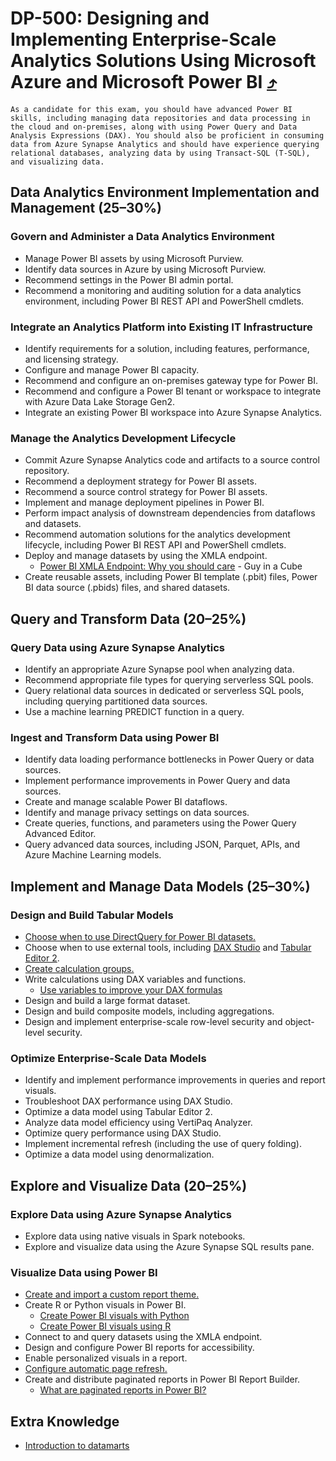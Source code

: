 # DP-500: Designing and Implementing Enterprise-Scale Analytics Solutions Using Microsoft Azure and Microsoft Power BI [⤴](https://learn.microsoft.com/en-us/credentials/certifications/resources/study-guides/dp-500)
`
As a candidate for this exam, you should have advanced Power BI skills, including managing data repositories and data processing in the cloud and on-premises, along with using Power Query and Data Analysis Expressions (DAX). You should also be proficient in consuming data from Azure Synapse Analytics and should have experience querying relational databases, analyzing data by using Transact-SQL (T-SQL), and visualizing data.
`

## Data Analytics Environment Implementation and Management (25–30%)

### Govern and Administer a Data Analytics Environment
- Manage Power BI assets by using Microsoft Purview.
- Identify data sources in Azure by using Microsoft Purview.
- Recommend settings in the Power BI admin portal.
- Recommend a monitoring and auditing solution for a data analytics environment, including Power BI REST API and PowerShell cmdlets.

### Integrate an Analytics Platform into Existing IT Infrastructure
- Identify requirements for a solution, including features, performance, and licensing strategy.
- Configure and manage Power BI capacity.
- Recommend and configure an on-premises gateway type for Power BI.
- Recommend and configure a Power BI tenant or workspace to integrate with Azure Data Lake Storage Gen2.
- Integrate an existing Power BI workspace into Azure Synapse Analytics.

### Manage the Analytics Development Lifecycle
- Commit Azure Synapse Analytics code and artifacts to a source control repository.
- Recommend a deployment strategy for Power BI assets.
- Recommend a source control strategy for Power BI assets.
- Implement and manage deployment pipelines in Power BI.
- Perform impact analysis of downstream dependencies from dataflows and datasets.
- Recommend automation solutions for the analytics development lifecycle, including Power BI REST API and PowerShell cmdlets.
- Deploy and manage datasets by using the XMLA endpoint.
  - [Power BI XMLA Endpoint: Why you should care](https://www.youtube.com/watch?v=YEIKzeNCqGg) - Guy in a Cube
- Create reusable assets, including Power BI template (.pbit) files, Power BI data source (.pbids) files, and shared datasets.

## Query and Transform Data (20–25%)

### Query Data using Azure Synapse Analytics
- Identify an appropriate Azure Synapse pool when analyzing data.
- Recommend appropriate file types for querying serverless SQL pools.
- Query relational data sources in dedicated or serverless SQL pools, including querying partitioned data sources.
- Use a machine learning PREDICT function in a query.

### Ingest and Transform Data using Power BI
- Identify data loading performance bottlenecks in Power Query or data sources.
- Implement performance improvements in Power Query and data sources.
- Create and manage scalable Power BI dataflows.
- Identify and manage privacy settings on data sources.
- Create queries, functions, and parameters using the Power Query Advanced Editor.
- Query advanced data sources, including JSON, Parquet, APIs, and Azure Machine Learning models.

## Implement and Manage Data Models (25–30%)

### Design and Build Tabular Models
- [Choose when to use DirectQuery for Power BI datasets.](https://learn.microsoft.com/en-us/power-bi/connect-data/desktop-use-directquery)
- Choose when to use external tools, including [DAX Studio](https://daxstudio.org/docs/intro/) and [Tabular Editor 2](https://www.sqlbi.com/tools/tabular-editor/).
- [Create calculation groups.](https://learn.microsoft.com/en-us/analysis-services/tabular-models/calculation-groups?view=asallproducts-allversions)
- Write calculations using DAX variables and functions.
  - [Use variables to improve your DAX formulas](https://learn.microsoft.com/en-us/dax/best-practices/dax-variables) 
- Design and build a large format dataset.
- Design and build composite models, including aggregations.
- Design and implement enterprise-scale row-level security and object-level security.

### Optimize Enterprise-Scale Data Models
- Identify and implement performance improvements in queries and report visuals.
- Troubleshoot DAX performance using DAX Studio.
- Optimize a data model using Tabular Editor 2.
- Analyze data model efficiency using VertiPaq Analyzer.
- Optimize query performance using DAX Studio.
- Implement incremental refresh (including the use of query folding).
- Optimize a data model using denormalization.

## Explore and Visualize Data (20–25%)

### Explore Data using Azure Synapse Analytics
- Explore data using native visuals in Spark notebooks.
- Explore and visualize data using the Azure Synapse SQL results pane.

### Visualize Data using Power BI
- [Create and import a custom report theme.](https://learn.microsoft.com/en-us/power-bi/create-reports/desktop-report-themes)
- Create R or Python visuals in Power BI.
  - [Create Power BI visuals with Python](https://learn.microsoft.com/en-us/power-bi/connect-data/desktop-python-visuals)
  - [Create Power BI visuals using R](https://learn.microsoft.com/en-us/power-bi/create-reports/desktop-r-visuals)
- Connect to and query datasets using the XMLA endpoint.
- Design and configure Power BI reports for accessibility.
- Enable personalized visuals in a report.
- [Configure automatic page refresh.](https://learn.microsoft.com/en-us/power-bi/create-reports/desktop-automatic-page-refresh)
- Create and distribute paginated reports in Power BI Report Builder.
  - [What are paginated reports in Power BI?](https://learn.microsoft.com/en-us/power-bi/paginated-reports/paginated-reports-report-builder-power-bi) 

## Extra Knowledge
* [Introduction to datamarts](https://learn.microsoft.com/en-us/power-bi/transform-model/datamarts/datamarts-overview)
